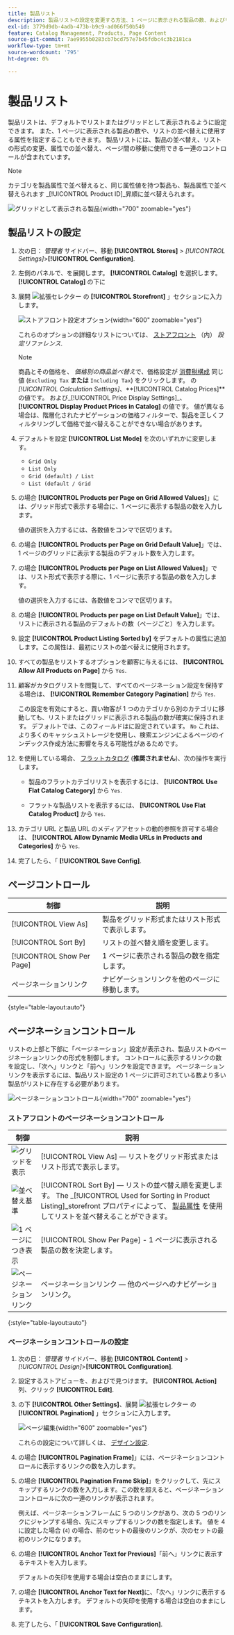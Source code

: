 ```yaml
---
title: 製品リスト
description: 製品リストの設定を変更する方法、1 ページに表示される製品の数、およびリストの並べ替えに使用する属性を決定する方法について説明します。
exl-id: 3779d9db-4adb-473b-b9c9-ad066f50b549
feature: Catalog Management, Products, Page Content
source-git-commit: 7ae9955b0283cb7bcd757e7b45fdbc4c3b2181ca
workflow-type: tm+mt
source-wordcount: '795'
ht-degree: 0%

---
```


# 製品リスト

製品リストは、デフォルトでリストまたはグリッドとして表示されるように設定できます。 また、1 ページに表示される製品の数や、リストの並べ替えに使用する属性を指定することもできます。 製品リストには、製品の並べ替え、リストの形式の変更、属性での並べ替え、ページ間の移動に使用できる一連のコントロールが含まれています。

>[!NOTE]
>
>カテゴリを製品属性で並べ替えると、同じ属性値を持つ製品も、製品属性で並べ替えられます _[!UICONTROL Product ID]_昇順に並べ替えられます。

![グリッドとして表示される製品](./assets/storefront-catalog-page.png){width="700" zoomable="yes"}

## 製品リストの設定

1. 次の日： _管理者_ サイドバー、移動 **[!UICONTROL Stores]** > _[!UICONTROL Settings]_>**[!UICONTROL Configuration]**.

1. 左側のパネルで、を展開します。 **[!UICONTROL Catalog]** を選択します。 **[!UICONTROL Catalog]** の下に

1. 展開 ![拡張セレクター](../assets/icon-display-expand.png) の **[!UICONTROL Storefront]** 」セクションに入力します。

   ![ストアフロント設定オプション](../configuration-reference/catalog/assets/catalog-storefront.png){width="600" zoomable="yes"}

   これらのオプションの詳細なリストについては、 [ストアフロント](../configuration-reference/catalog/catalog.md#storefront) （内） _設定リファレンス_.

   >[!NOTE]
   >
   >商品とその価格を、 _価格別の商品並べ替え_&#x200B;で、価格設定が [消費税構成](../configuration-reference/sales/tax.md) 同じ値 (`Excluding Tax` **または** `Including Tax`) をクリックします。 の _[!UICONTROL Calculation Settings]_、**[!UICONTROL Catalog Prices]**の値です。 および_[!UICONTROL Price Display Settings]_、 **[!UICONTROL Display Product Prices in Catalog]** の値です。 値が異なる場合は、階層化されたナビゲーションの価格フィルターで、製品を正しくフィルタリングして価格で並べ替えることができない場合があります。

1. デフォルトを設定 **[!UICONTROL List Mode]** を次のいずれかに変更します。

   - `Grid Only`
   - `List Only`
   - `Grid (default) / List`
   - `List (default / Grid`

1. の場合 **[!UICONTROL Products per Page on Grid Allowed Values]**」には、グリッド形式で表示する場合に、1 ページに表示する製品の数を入力します。

   値の選択を入力するには、各数値をコンマで区切ります。

1. の場合 **[!UICONTROL Products per Page on Grid Default Value]**」では、1 ページのグリッドに表示する製品のデフォルト数を入力します。

1. の場合 **[!UICONTROL Products per Page on List Allowed Values]**」では、リスト形式で表示する際に、1 ページに表示する製品の数を入力します。

   値の選択を入力するには、各数値をコンマで区切ります。

1. の場合 **[!UICONTROL Products per page on List Default Value]**」では、リストに表示される製品のデフォルトの数（ページごと）を入力します。

1. 設定 **[!UICONTROL Product Listing Sorted by]** をデフォルトの属性に追加します。この属性は、最初にリストの並べ替えに使用されます。

1. すべての製品をリストするオプションを顧客に与えるには、 **[!UICONTROL Allow All Products on Page]** から `Yes`.

1. 顧客がカタログリストを閲覧して、すべてのページネーション設定を保持する場合は、 **[!UICONTROL Remember Category Pagination]** から `Yes`.

   この設定を有効にすると、買い物客が 1 つのカテゴリから別のカテゴリに移動しても、リストまたはグリッドに表示される製品の数が確実に保持されます。 デフォルトでは、このフィールドはに設定されています。 `No` これは、より多くのキャッシュストレージを使用し、検索エンジンによるページのインデックス作成方法に影響を与える可能性があるためです。

1. を使用している場合、 [フラットカタログ](catalog-flat.md) (**推奨されません**)、次の操作を実行します。

   - 製品のフラットカテゴリリストを表示するには、 **[!UICONTROL Use Flat Catalog Category]** から `Yes`.

   - フラットな製品リストを表示するには、 **[!UICONTROL Use Flat Catalog Product]** から `Yes`.

1. カテゴリ URL と製品 URL のメディアアセットの動的参照を許可する場合は、 **[!UICONTROL Allow Dynamic Media URLs in Products and Categories]** から `Yes`.

1. 完了したら、「 **[!UICONTROL Save Config]**.

## ページコントロール

| 制御 | 説明 |
|--- |--- |
| [!UICONTROL View As] | 製品をグリッド形式またはリスト形式で表示します。 |
| [!UICONTROL Sort By] | リストの並べ替え順を変更します。 |
| [!UICONTROL Show Per Page] | 1 ページに表示される製品の数を指定します。 |
| ページネーションリンク | ナビゲーションリンクを他のページに移動します。 |

{style="table-layout:auto"}

## ページネーションコントロール

リストの上部と下部に「ページネーション」設定が表示され、製品リストのページネーションリンクの形式を制御します。 コントロールに表示するリンクの数を設定し、「次へ」リンクと「前へ」リンクを設定できます。 ページネーションリンクを表示するには、製品リスト設定の 1 ページに許可されている数より多い製品がリストに存在する必要があります。

![ページネーションコントロール](./assets/storefront-pagination-controls.png){width="700" zoomable="yes"}

### ストアフロントのページネーションコントロール

| 制御 | 説明 |
|--- |--- |
| ![グリッドを表示](./assets/controls-pagination-list-grid.png) | [!UICONTROL View As]  — リストをグリッド形式またはリスト形式で表示します。 |
| ![並べ替え基準](./assets/control-pagination-sort-by.png) | [!UICONTROL Sort By]  — リストの並べ替え順を変更します。 The _[!UICONTROL Used for Sorting in Product Listing]_storefront プロパティによって、 [製品属性](../catalog/product-attributes.md) を使用してリストを並べ替えることができます。 |
| ![1 ページにつき表示](./assets/control-pagination-show-per-page.png) | [!UICONTROL Show Per Page] - 1 ページに表示される製品の数を決定します。 |
| ![ページネーションリンク](./assets/control-pagination.png) | ページネーションリンク — 他のページへのナビゲーションリンク。 |

{:style=&quot;table-layout:auto&quot;}

### ページネーションコントロールの設定

1. 次の日： _管理者_ サイドバー、移動 **[!UICONTROL Content]** > _[!UICONTROL Design]_>**[!UICONTROL Configuration]**.

1. 設定するストアビューを、およびで見つけます。 **[!UICONTROL Action]** 列、クリック **[!UICONTROL Edit]**.

1. の下 **[!UICONTROL Other Settings]**、展開 ![拡張セレクター](../assets/icon-display-expand.png) の **[!UICONTROL Pagination]** 」セクションに入力します。

   ![ページ編集](./assets/config-design-pagination.png){width="600" zoomable="yes"}

   これらの設定について詳しくは、 [デザイン設定](../content-design/configuration.md).

1. の場合 **[!UICONTROL Pagination Frame]**」には、ページネーションコントロールに表示するリンクの数を入力します。

1. の場合 **[!UICONTROL Pagination Frame Skip]**」をクリックして、先にスキップするリンクの数を入力します。この数を超えると、ページネーションコントロールに次の一連のリンクが表示されます。

   例えば、ページネーションフレームに 5 つのリンクがあり、次の 5 つのリンクにジャンプする場合、先にスキップするリンクの数を指定します。 値を 4 に設定した場合 (`4`) の場合、前のセットの最後のリンクが、次のセットの最初のリンクになります。

1. の場合 **[!UICONTROL Anchor Text for Previous]**「前へ」リンクに表示するテキストを入力します。

   デフォルトの矢印を使用する場合は空白のままにします。

1. の場合 **[!UICONTROL Anchor Text for Next]**&#x200B;に、「次へ」リンクに表示するテキストを入力します。 デフォルトの矢印を使用する場合は空白のままにします。

1. 完了したら、「 **[!UICONTROL Save Configuration]**.
